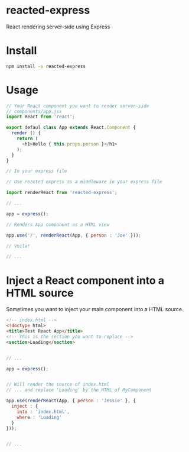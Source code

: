 reacted-express
===

React rendering server-side using Express

# Install

```bash
npm install -s reacted-express
```

# Usage

```js
// Your React component you want to render server-side
// components/app.jsx
import React from 'react';

export defaul class App extends React.Component {
  render () {
    return (
      <h1>Hello { this.props.person }</h1>
    );
  }
}

// In your express file

// Use reacted express as a middleware in your express file

import renderReact from 'reacted-express';

// ...

app = express();

// Renders App component as a HTML view

app.use('/', renderReact(App, { person : 'Joe' }));

// Voila!

// ...
```

# Inject a React component into a HTML source

Sometimes you want to inject your main component into a HTML source.

```html
<!-- index.html -->
<!doctype html>
<title>Test React App</title>
<!-- This is the section you want to replace -->
<section>Loading</section>
```

```js

// ...

app = express();


// Will render the source of index.html
// ... and replace 'Loading' by the HTML of MyComponent

app.use(renderReact(App, { person : 'Jessie' }, {
  inject : {
    into : 'index.html',
    where : 'Loading'
  }
}));


// ...

```
